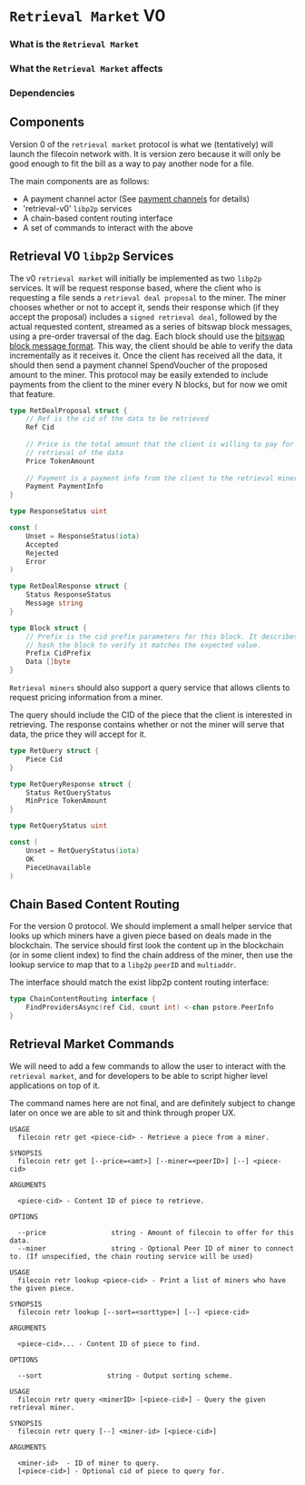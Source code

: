 # `Retrieval Market` V0

### What is the `Retrieval Market`

### What the `Retrieval Market` affects

### Dependencies

## Components

Version 0 of the `retrieval market` protocol is what we (tentatively) will launch the filecoin network with. It is version zero because it will only be good enough to fit the bill as a way to pay another node for a file.

The main components are as follows:

- A payment channel actor (See [payment channels](payment-channels.md) for details)
- 'retrieval-v0' `libp2p` services
- A chain-based content routing interface
- A set of commands to interact with the above

## Retrieval V0 `libp2p` Services

The v0 `retrieval market` will initially be implemented as two `libp2p` services. It will be request response based, where the client who is requesting a file sends a `retrieval deal proposal` to the miner. The miner chooses whether or not to accept it, sends their response which (if they accept the proposal) includes a `signed retrieval deal`, followed by the actual requested content, streamed as a series of bitswap block messages, using a pre-order traversal of the dag. Each block should use the [bitswap block message format](https://github.com/ipfs/go-ipfs/blob/master/exchange/bitswap/message/message.go#L216). This way, the client should be able to verify the data incrementally as it receives it. Once the client has received all the data, it should then send a payment channel SpendVoucher of the proposed amount to the miner. This protocol may be easily extended to include payments from the client to the miner every N blocks, but for now we omit that feature.

```go
type RetDealProposal struct {
    // Ref is the cid of the data to be retrieved
    Ref Cid
    
    // Price is the total amount that the client is willing to pay for the
    // retrieval of the data
    Price TokenAmount
    
    // Payment is a payment info from the client to the retrieval miner for the data
    Payment PaymentInfo
}

type ResponseStatus uint

const (
    Unset = ResponseStatus(iota)
    Accepted
    Rejected
    Error
)

type RetDealResponse struct {
    Status ResponseStatus
    Message string
}

type Block struct {
    // Prefix is the cid prefix parameters for this block. It describes how to
    // hash the block to verify it matches the expected value.
    Prefix CidPrefix
    Data []byte
}
```

`Retrieval miners` should also support a query service that allows clients to request pricing information from a miner. 

The query should include the CID of the piece that the client is interested in retrieving. The response contains whether or not the miner will serve that data, the price they will accept for it. 

```go
type RetQuery struct {
    Piece Cid
}

type RetQueryResponse struct {
    Status RetQueryStatus
    MinPrice TokenAmount
}

type RetQueryStatus uint

const (
    Unset = RetQueryStatus(iota)
    OK
    PieceUnavailable
)
```

## Chain Based Content Routing

For the version 0 protocol. We should implement a small helper service that looks up which miners have a given piece based on deals made in the blockchain. The service should first look the content up in the blockchain (or in some client index) to find the chain address of the miner, then use the lookup service to map that to a `libp2p` `peerID` and `multiaddr`.

The interface should match the exist libp2p content routing interface:

```go
type ChainContentRouting interface {
	FindProvidersAsync(ref Cid, count int) <-chan pstore.PeerInfo
}
```

## Retrieval Market Commands

We will need to add a few commands to allow the user to interact with the `retrieval market`, and for developers to be able to script higher level applications on top of it.

The command names here are not final, and are definitely subject to change later on once we are able to sit and think through proper UX.

```text
USAGE
  filecoin retr get <piece-cid> - Retrieve a piece from a miner.

SYNOPSIS
  filecoin retr get [--price=<amt>] [--miner=<peerID>] [--] <piece-cid>

ARGUMENTS

  <piece-cid> - Content ID of piece to retrieve.

OPTIONS

  --price                string - Amount of filecoin to offer for this data.
  --miner                string - Optional Peer ID of miner to connect to. (If unspecified, the chain routing service will be used)
```

```text
USAGE
  filecoin retr lookup <piece-cid> - Print a list of miners who have the given piece.

SYNOPSIS
  filecoin retr lookup [--sort=<sorttype>] [--] <piece-cid>

ARGUMENTS

  <piece-cid>... - Content ID of piece to find.

OPTIONS

  --sort                string - Output sorting scheme.
```

```text
USAGE
  filecoin retr query <minerID> [<piece-cid>] - Query the given retrieval miner.

SYNOPSIS
  filecoin retr query [--] <miner-id> [<piece-cid>]

ARGUMENTS

  <miner-id>  - ID of miner to query.
  [<piece-cid>] - Optional cid of piece to query for.
```